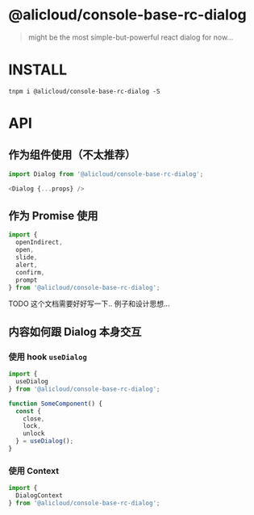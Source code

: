 @alicloud/console-base-rc-dialog
===

> might be the most simple-but-powerful react dialog for now...

# INSTALL

```
tnpm i @alicloud/console-base-rc-dialog -S
```

# API

## 作为组件使用（不太推荐）

```typescript jsx
import Dialog from '@alicloud/console-base-rc-dialog';

<Dialog {...props} />
```

## 作为 Promise 使用

```typescript
import {
  openIndirect,
  open,
  slide,
  alert,
  confirm,
  prompt
} from '@alicloud/console-base-rc-dialog';
```

TODO 这个文档需要好好写一下.. 例子和设计思想...

## 内容如何跟 Dialog 本身交互

### 使用 hook `useDialog`

```typescript
import {
  useDialog
} from '@alicloud/console-base-rc-dialog';

function SomeComponent() {
  const {
    close,
    lock,
    unlock
  } = useDialog();
}
```

### 使用 Context

```typescript
import {
  DialogContext
} from '@alicloud/console-base-rc-dialog';
```
